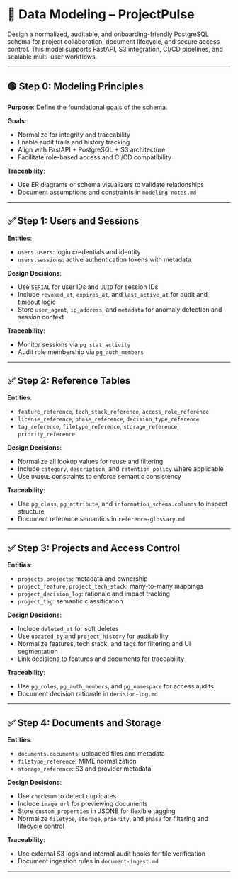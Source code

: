 # 🧠 Data Modeling – ProjectPulse

Design a normalized, auditable, and onboarding-friendly PostgreSQL schema for project collaboration, document lifecycle, and secure access control. This model supports FastAPI, S3 integration, CI/CD pipelines, and scalable multi-user workflows.

---

## 🟢 Step 0: Modeling Principles

**Purpose**:
Define the foundational goals of the schema.

**Goals**:
- Normalize for integrity and traceability
- Enable audit trails and history tracking
- Align with FastAPI + PostgreSQL + S3 architecture
- Facilitate role-based access and CI/CD compatibility

**Traceability**:
- Use ER diagrams or schema visualizers to validate relationships
- Document assumptions and constraints in `modeling-notes.md`

---

## ✅ Step 1: Users and Sessions

**Entities**:
- `users.users`: login credentials and identity
- `users.sessions`: active authentication tokens with metadata

**Design Decisions**:
- Use `SERIAL` for user IDs and `UUID` for session IDs
- Include `revoked_at`, `expires_at`, and `last_active_at` for audit and timeout logic
- Store `user_agent`, `ip_address`, and `metadata` for anomaly detection and session context

**Traceability**:
- Monitor sessions via `pg_stat_activity`
- Audit role membership via `pg_auth_members`

---

## ✅ Step 2: Reference Tables

**Entities**:
- `feature_reference`, `tech_stack_reference`, `access_role_reference`
- `license_reference`, `phase_reference`, `decision_type_reference`
- `tag_reference`, `filetype_reference`, `storage_reference`, `priority_reference`

**Design Decisions**:
- Normalize all lookup values for reuse and filtering
- Include `category`, `description`, and `retention_policy` where applicable
- Use `UNIQUE` constraints to enforce semantic consistency

**Traceability**:
- Use `pg_class`, `pg_attribute`, and `information_schema.columns` to inspect structure
- Document reference semantics in `reference-glossary.md`

---

## ✅ Step 3: Projects and Access Control

**Entities**:
- `projects.projects`: metadata and ownership
- `project_feature`, `project_tech_stack`: many-to-many mappings
- `project_decision_log`: rationale and impact tracking
- `project_tag`: semantic classification

**Design Decisions**:
- Include `deleted_at` for soft deletes
- Use `updated_by` and `project_history` for auditability
- Normalize features, tech stack, and tags for filtering and UI segmentation
- Link decisions to features and documents for traceability

**Traceability**:
- Use `pg_roles`, `pg_auth_members`, and `pg_namespace` for access audits
- Document decision rationale in `decision-log.md`

---

## ✅ Step 4: Documents and Storage

**Entities**:
- `documents.documents`: uploaded files and metadata
- `filetype_reference`: MIME normalization
- `storage_reference`: S3 and provider metadata

**Design Decisions**:
- Use `checksum` to detect duplicates
- Include `image_url` for previewing documents
- Store `custom_properties` in JSONB for flexible tagging
- Normalize `filetype`, `storage`, `priority`, and `phase` for filtering and lifecycle control

**Traceability**:
- Use external S3 logs and internal audit hooks for file verification
- Document ingestion rules in `document-ingest.md`

---


